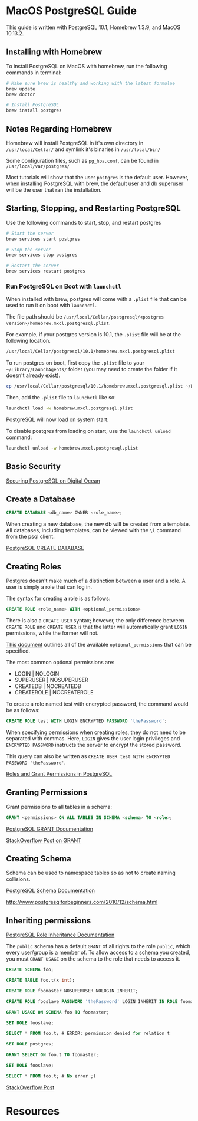 # MacOS PostgreSQL Guide

This guide is written with PostgreSQL 10.1, Homebrew 1.3.9, and MacOS 10.13.2.

## Installing with Homebrew

To install PostgreSQL on MacOS with homebrew, run the following commands in terminal:

```bash
# Make sure brew is healthy and working with the latest formulae
brew update
brew doctor

# Install PostgreSQL
brew install postgres
```

## Notes Regarding Homebrew

Homebrew will install PostgreSQL in it's own directory in `/usr/local/Cellar/` and symlink it's binaries in `/usr/local/bin/`

Some configuration files, such as `pg_hba.conf`, can be found in `/usr/local/var/postgres/`

Most tutorials will show that the user `postgres` is the default user. However, when installing PostgreSQL with brew, the default user and db superuser will be the user that ran the installation.

## Starting, Stopping, and Restarting PostgreSQL

Use the following commands to start, stop, and restart postgres

```bash
# Start the server
brew services start postgres

# Stop the server
brew services stop postgres

# Restart the server
brew services restart postgres
```

### Run PostgreSQL on Boot with `launchctl`

When installed with brew, postgres will come with a `.plist` file that can be used to run it on boot with `launchctl`.

The file path should be `/usr/local/Cellar/postgresql/<postgres version>/homebrew.mxcl.postgresql.plist`.

For example, if your postgres version is 10.1, the `.plist` file will be at the following location.
```bash
/usr/local/Cellar/postgresql/10.1/homebrew.mxcl.postgresql.plist
```

To run postgres on boot, first copy the `.plist` file to your `~/Library/LaunchAgents/` folder (you may need to create the folder if it doesn't already exist).

```bash
cp /usr/local/Cellar/postgresql/10.1/homebrew.mxcl.postgresql.plist ~/Library/LaunchAgents/
```

Then, add the `.plist` file to `launchctl` like so:

```bash
launchctl load -w homebrew.mxcl.postgresql.plist
```

PostgreSQL will now load on system start.

To disable postgres from loading on start, use the `launchctl unload` command:

```bash
launchctl unload -w homebrew.mxcl.postgresql.plist
```
## Basic Security

[Securing PostgreSQL on Digital Ocean](https://www.digitalocean.com/community/tutorials/how-to-secure-postgresql-on-an-ubuntu-vps)

## Create a Database

```sql
CREATE DATABASE <db_name> OWNER <role_name>;
```

When creating a new database, the new db will be created from a template. All databases, including templates, can be viewed with the `\l` command from the psql client.

[PostgreSQL CREATE DATABASE](https://www.postgresql.org/docs/10/static/sql-createdatabase.html)

## Creating Roles

Postgres doesn't make much of a distinction between a user and a role. A user is simply a role that can log in.

The syntax for creating a role is as follows:

```sql
CREATE ROLE <role_name> WITH <optional_permissions>
```

There is also a `CREATE USER` syntax; however, the only difference between `CREATE ROLE` and `CREATE USER` is that the latter will automatically grant `LOGIN` permissions, while the former will not.

[This document](https://www.postgresql.org/docs/current/static/sql-createrole.html) outlines all of the available `optional_permissions` that can be specified.

The most common optional permissions are:
* LOGIN | NOLOGIN
* SUPERUSER | NOSUPERUSER
* CREATEDB | NOCREATEDB
* CREATEROLE | NOCREATEROLE

To create a role named test with encrypted password, the command would be as follows:

```sql
CREATE ROLE test WITH LOGIN ENCRYPTED PASSWORD 'thePassword';
```

When specifying permissions when creating roles, they do not need to be separated with commas. Here, `LOGIN` gives the user login privileges and `ENCRYPTED PASSWORD` instructs the server to encrypt the stored password.

This query can also be written as `CREATE USER test WITH ENCRYPTED PASSWORD 'thePassword'`.

[Roles and Grant Permissions in PostgreSQL](https://www.digitalocean.com/community/tutorials/how-to-use-roles-and-manage-grant-permissions-in-postgresql-on-a-vps--2)

## Granting Permissions

Grant permissions to all tables in a schema:
```sql
GRANT <permissions> ON ALL TABLES IN SCHEMA <schema> TO <role>;
```

[PostgreSQL GRANT Documentation](https://www.postgresql.org/docs/10/static/sql-grant.html)

[StackOverflow Post on GRANT](https://stackoverflow.com/a/17355059)

## Creating Schema

Schema can be used to namespace tables so as not to create naming collisions.

[PostgreSQL Schema Documentation](https://www.postgresql.org/docs/current/static/ddl-schemas.html)

http://www.postgresqlforbeginners.com/2010/12/schema.html

## Inheriting permissions

[PostgreSQL Role Inheritance Documentation](https://www.postgresql.org/docs/10/static/role-membership.html)

The `public` schema has a default `GRANT` of all rights to the role `public`, which every user/group is a member of. To allow access to a schema you created, you must `GRANT USAGE` on the schema to the role that needs to access it.

```sql
CREATE SCHEMA foo;

CREATE TABLE foo.t(x int);

CREATE ROLE foomaster NOSUPERUSER NOLOGIN INHERIT;

CREATE ROLE fooslave PASSWORD 'thePassword' LOGIN INHERIT IN ROLE foomaster;

GRANT USAGE ON SCHEMA foo TO foomaster;

SET ROLE fooslave;

SELECT * FROM foo.t; # ERROR: permission denied for relation t

SET ROLE postgres;

GRANT SELECT ON foo.t TO foomaster;

SET ROLE fooslave;

SELECT * FROM foo.t; # No error ;)
```

[StackOverflow Post](https://dba.stackexchange.com/a/135545)

# Resources

